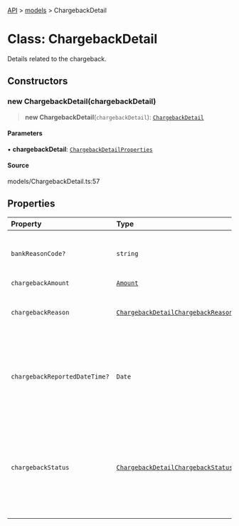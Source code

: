 [API](../../index.md) > [models](../index.md) > ChargebackDetail

# Class: ChargebackDetail

Details related to the chargeback.

## Constructors

### new ChargebackDetail(chargebackDetail)

> **new ChargebackDetail**(`chargebackDetail`): [`ChargebackDetail`](ChargebackDetail.md)

#### Parameters

▪ **chargebackDetail**: [`ChargebackDetailProperties`](../interfaces/ChargebackDetailProperties.md)

#### Source

models/ChargebackDetail.ts:57

## Properties

| Property | Type | Description | Source |
| :------ | :------ | :------ | :------ |
| `bankReasonCode?` | `string` | Unique code provided by the acquiring bank for the category of fraud. | models/ChargebackDetail.ts:50 |
| `chargebackAmount` | [`Amount`](Amount.md) | - | models/ChargebackDetail.ts:45 |
| `chargebackReason` | [`ChargebackDetailChargebackReasonEnum`](../type-aliases/ChargebackDetailChargebackReasonEnum.md) | Reason for chargeback which can be `Fraud` or `Non Fraud`. | models/ChargebackDetail.ts:40 |
| `chargebackReportedDateTime?` | `Date` | Date and time when the chargeback was reported to the partner, in ISO-8601 date and time format `yyyy-MM-ddTHH:mm:ss.SSSZ`. | models/ChargebackDetail.ts:55 |
| `chargebackStatus` | [`ChargebackDetailChargebackStatusEnum`](../type-aliases/ChargebackDetailChargebackStatusEnum.md) | Identifies the chargeback status. Possible values are: -`RECEIVED` - The chargeback was received. -`REVERSAL` - The chargeback reversal was received. | models/ChargebackDetail.ts:35 |

